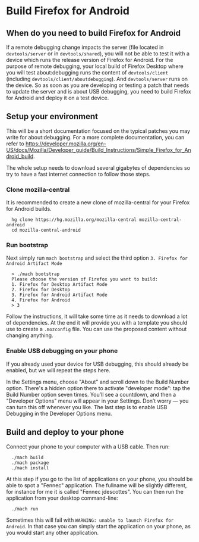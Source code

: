 # Build Firefox for Android

## When do you need to build Firefox for Android

If a remote debugging change impacts the server (file located in `devtools/server` or in `devtools/shared`), you will not be able to test it with a device which runs the release version of Firefox for Android. For the purpose of remote debugging, your local build of Firefox Desktop where you will test about:debugging runs the content of `devtools/client` (including `devtools/client/aboutdebugging`). And `devtools/server` runs on the device. So as soon as you are developing or testing a patch that needs to update the server and is about USB debugging, you need to build Firefox for Android and deploy it on a test device.

## Setup your environment

This will be a short documentation focused on the typical patches you may write for about:debugging. For a more complete documentation, you can refer to https://developer.mozilla.org/en-US/docs/Mozilla/Developer_guide/Build_Instructions/Simple_Firefox_for_Android_build.

The whole setup needs to download several gigabytes of dependencies so try to have a fast internet connection to follow those steps.

### Clone mozilla-central

It is recommended to create a new clone of mozilla-central for your Firefox for Android builds.

```
  hg clone https://hg.mozilla.org/mozilla-central mozilla-central-android
  cd mozilla-central-android
```

### Run bootstrap

Next simply run `mach bootstrap` and select the third option `3. Firefox for Android Artifact Mode`

```
  > ./mach bootstrap
  Please choose the version of Firefox you want to build:
  1. Firefox for Desktop Artifact Mode
  2. Firefox for Desktop
  3. Firefox for Android Artifact Mode
  4. Firefox for Android
  > 3
```

Follow the instructions, it will take some time as it needs to download a lot of dependencies. At the end it will provide you with a template you should use to create a `.mozconfig` file. You can use the proposed content without changing anything.

### Enable USB debugging on your phone

If you already used your device for USB debugging, this should already be enabled, but we will repeat the steps here.

In the Settings menu, choose "About" and scroll down to the Build Number option. There's a hidden option there to activate "developer mode": tap the Build Number option seven times. You’ll see a countdown, and then a "Developer Options" menu will appear in your Settings. Don’t worry — you can turn this off whenever you like. The last step is to enable USB Debugging in the Developer Options menu.

## Build and deploy to your phone

Connect your phone to your computer with a USB cable. Then run:

```
  ./mach build
  ./mach package
  ./mach install
```

At this step if you go to the list of applications on your phone, you should be able to spot a "Fennec" application. The fullname will be slightly different, for instance for me it is called "Fennec jdescottes". You can then run the application from your desktop command-line:

```
  ./mach run
```

Sometimes this will fail with `WARNING: unable to launch Firefox for Android`. In that case you can simply start the application on your phone, as you would start any other application.
